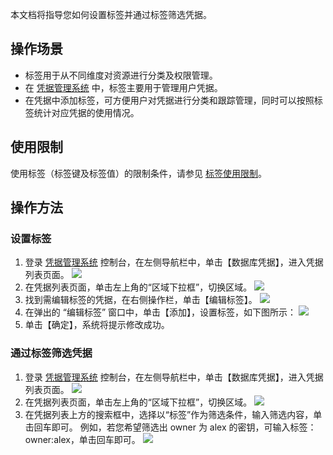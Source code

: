 本文档将指导您如何设置标签并通过标签筛选凭据。
## 操作场景

- 标签用于从不同维度对资源进行分类及权限管理。
- 在 [凭据管理系统](https://console.cloud.tencent.com/ssm)  中，标签主要用于管理用户凭据。
- 在凭据中添加标签，可方便用户对凭据进行分类和跟踪管理，同时可以按照标签统计对应凭据的使用情况。



## 使用限制

使用标签（标签键及标签值）的限制条件，请参见 [标签使用限制](https://cloud.tencent.com/document/product/651/13354)。

## 操作方法

### 设置标签

1. 登录  [凭据管理系统](https://console.cloud.tencent.com/ssm)   控制台，在左侧导航栏中，单击【数据库凭据】，进入凭据列表页面。
![](https://main.qcloudimg.com/raw/bb4acaabaf38fb2c86fd54b449096ba8.png)
2. 在凭据列表页面，单击左上角的“区域下拉框”，切换区域。
   ![](https://main.qcloudimg.com/raw/d3f80a7d697c2b18f17f46c46a693d4e.png)
3. 找到需编辑标签的凭据，在右侧操作栏，单击【编辑标签】。
![](https://main.qcloudimg.com/raw/eec5c7b973533ab6895af51ec71669ec.png)
4. 在弹出的 “编辑标签” 窗口中，单击【添加】，设置标签，如下图所示：
![](https://main.qcloudimg.com/raw/ebb633d83fc6fa1d129104a0e2edcf37.png)
5. 单击【确定】，系统将提示修改成功。 

      

### 通过标签筛选凭据
1. 登录  [凭据管理系统](https://console.cloud.tencent.com/ssm)   控制台，在左侧导航栏中，单击【数据库凭据】，进入凭据列表页面。
![](https://main.qcloudimg.com/raw/bb4acaabaf38fb2c86fd54b449096ba8.png)
2. 在凭据列表页面，单击左上角的“区域下拉框”，切换区域。
   ![](https://main.qcloudimg.com/raw/d3f80a7d697c2b18f17f46c46a693d4e.png)
3. 在凭据列表上方的搜索框中，选择以“标签”作为筛选条件，输入筛选内容，单击回车即可。
   例如，若您希望筛选出 owner 为 alex 的密钥，可输入标签：owner:alex，单击回车即可。
   ![](https://main.qcloudimg.com/raw/6cbbbef3202898cfc58fdd0780e6c561.png)
